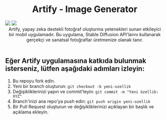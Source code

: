 <h1 align="center"><strong> Artify - Image Generator</h1></strong>
<img src="https://github.com/onurerentasci/Artify/assets/82609661/6dca4469-77a1-4b3a-84a0-55db20795fb0"/>
<img src="https://github.com/onurerentasci/Artify/assets/82609661/16a9926f-3346-49c1-97e2-39d0943bcb46"/>
<div align="center">Artify, yapay zeka destekli fotoğraf oluşturma yetenekleri sunan etkileyici bir mobil uygulamadır. Bu uygulama, Stable Diffusion API'larını kullanarak gerçekçi ve sanatsal fotoğraflar üretmenize olanak tanır.</div>
<br/>
  <div>

<h2>Eğer Artify uygulamasına katkıda bulunmak isterseniz, lütfen aşağıdaki adımları izleyin:</h2>

1. Bu repoyu fork edin.
2. Yeni bir branch oluşturun: `git checkout -b yeni-ozellik`
3. Değişikliklerinizi yapın ve commit'leyin: `git commit -m "Yeni özellik: XYZ"`
4. Branch'inizi ana repo'ya push edin: `git push origin yeni-ozellik`
5. Bir Pull Request oluşturun ve değişikliklerinizi açıklayan bir başlık ve açıklama ekleyin.
</div>
